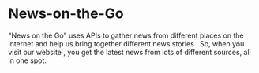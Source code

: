# News-on-the-Go
"News on the Go" uses  APIs to gather news from different places on the internet and  help us bring together different news stories . So, when you visit our website , you get the latest news from lots of different sources, all in one spot.
